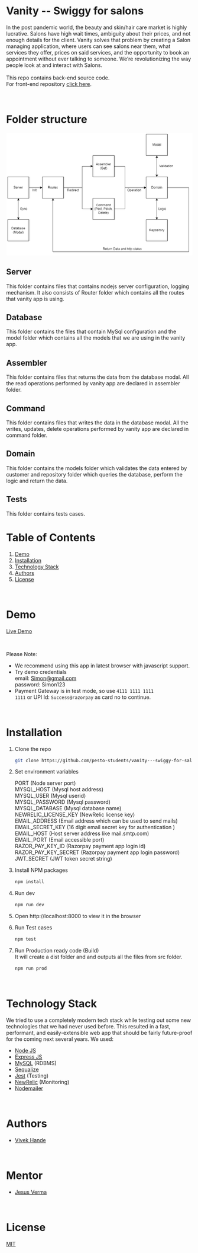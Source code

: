 # Vanity -- Swiggy for salons

In the post pandemic world, the beauty and skin/hair care market is highly lucrative. Salons have high wait times, ambiguity about their prices, and not enough details for the client. Vanity solves that problem by creating a Salon managing application, where users can see salons near them, what services they offer, prices on said services, and the opportunity to book an appointment without ever talking to someone. We’re revolutionizing the way people look at and interact with Salons.
<br/>
<br/>
This repo contains back-end source code.<br/>
For front-end repository <a href="https://github.com/pesto-students/vanity---swiggy-for-salon-fe-team1-jesus">click here</a>.

<!-- TABLE OF CONTENTS -->
<br/>

# Folder structure

![](/Images/folderstructure.png)

## Server

This folder contains files that contains nodejs server configuration, logging mechanism. It also consists of Router folder which contains all the routes that vanity app is using.

## Database

This folder contains the files that contain MySql configuration and the model folder which contains all the models that we are using in the vanity app.

## Assembler

This folder contains files that returns the data from the database modal. All the read operations performed by vanity app are declared in assembler folder.

## Command

This folder contains files that writes the data in the database modal. All the writes, updates, delete operations performed by vanity app are declared in command folder.

## Domain

This folder contains the models folder which validates the data entered by customer and repository folder which queries the database, perform the logic and return the data.

## Tests

This folder contains tests cases.

# Table of Contents

1. [Demo](#demo)
2. [Installation](#installation)
3. [Technology Stack](#technology-stack)
4. [Authors](#authors)
5. [License](#license)

<br/>

# Demo

[Live Demo](https://vanity-frontend-pesto.herokuapp.com/dashboard)

<br/>

Please Note:

- We recommend using this app in latest browser with javascript support.
- Try demo credentials </br>
  email: Simon@gmail.com </br>
  password: Simon123 </br>
- Payment Gateway is in test mode, so use <code>4111 1111 1111 1111</code> or UPI Id: <code>Success@razorpay</code> as card no to continue.

<br/>

# Installation

1. Clone the repo
   ```sh
   git clone https://github.com/pesto-students/vanity---swiggy-for-salon-be-team1-jesus.git
   ```
2. Set environment variables

   PORT (Node server port)<br />
   MYSQL_HOST (Mysql host address)<br />
   MYSQL_USER (Mysql userid)<br />
   MYSQL_PASSWORD (Mysql password)<br />
   MYSQL_DATABASE (Mysql database name)<br />
   NEWRELIC_LICENSE_KEY (NewRelic license key)<br />
   EMAIL_ADDRESS (Email address which can be used to send mails)<br />
   EMAIL_SECRET_KEY (16 digit email secret key for authentication )<br />
   EMAIL_HOST (Host server address like mail.smtp.com)<br />
   EMAIL_PORT (Email accessible port)<br />
   RAZOR_PAY_KEY_ID (Razorpay payment app login id)<br />
   RAZOR_PAY_KEY_SECRET (Razorpay payment app login password)<br />
   JWT_SECRET (JWT token secret string)<br />

3. Install NPM packages
   ```sh
   npm install
   ```
4. Run dev
   ```sh
   npm run dev
   ```
5. Open http://localhost:8000 to view it in the browser

6. Run Test cases
   ```sh
   npm test
   ```
7. Run Production ready code (Build) </br>
   It will create a dist folder and and outputs all the files from src folder.
   ```sh
   npm run prod
   ```
   <br/>

# Technology Stack

We tried to use a completely modern tech stack while testing out some new technologies that we had never used before. This resulted in a fast, performant, and easily-extensible web app that should be fairly future-proof for the coming next several years. We used:

- [Node JS](https://reactjs.org/)
- [Express JS](https://expressjs.com)
- [MySQL](https://www.mysql.com/) (RDBMS)
- [Sequalize](https://sequelize.org/)
- [Jest](https://jestjs.io/) (Testing)
- [NewRelic](https://newrelic.com/) (Monitoring)
- [Nodemailer](https://nodemailer.com/about/)

<br/>

# Authors

- [Vivek Hande](https://github.com/VivekHande16)

<br/>

# Mentor

- [Jesus Verma](https://github.com/JesusVerma)

<br/>

# License

[MIT](https://opensource.org/licenses/MIT)
